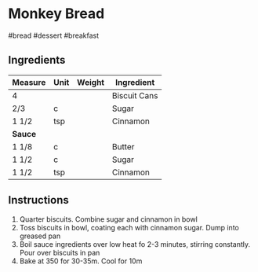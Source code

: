 # Monkey Bread

#bread #dessert #breakfast

## Ingredients

Measure | Unit | Weight | Ingredient
--------|------|--------|-----------
4 | | | Biscuit Cans
2/3 | c | | Sugar
1 1/2 | tsp | | Cinnamon
**Sauce** | | |
1 1/8 | c | | Butter
1 1/2 | c | | Sugar
1 1/2 | tsp | | Cinnamon

## Instructions

1. Quarter biscuits. Combine sugar and cinnamon in bowl
2. Toss biscuits in bowl, coating each with cinnamon sugar. Dump into greased pan
3. Boil sauce ingredients over low heat fo 2-3 minutes, stirring constantly. Pour over biscuits in pan
4. Bake at 350 for 30-35m. Cool for 10m
